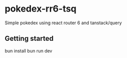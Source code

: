 # pokedex-rr6-tsq

Simple pokedex using react router 6 and tanstack/query

## Getting started

bun install
bun run dev

